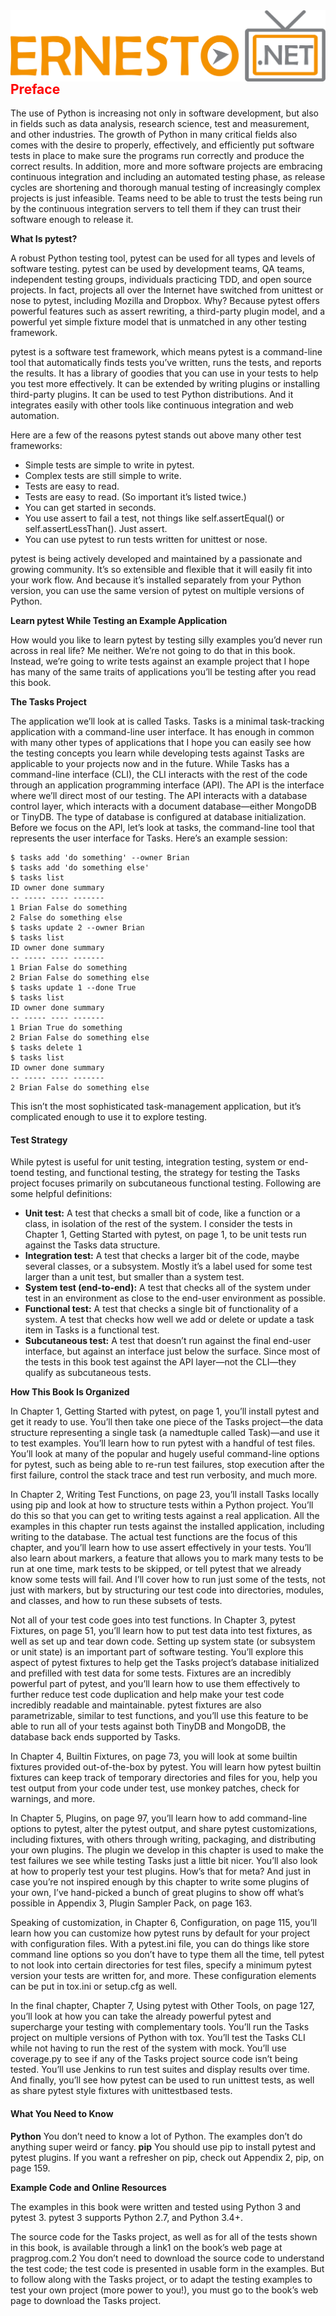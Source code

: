 <img align="right" src="./logo.png">

<h2><span style="color:red;">Preface</span></h2>

The use of Python is increasing not only in software development, but also
in fields such as data analysis, research science, test and measurement, and
other industries. The growth of Python in many critical fields also comes with
the desire to properly, effectively, and efficiently put software tests in place
to make sure the programs run correctly and produce the correct results. In
addition, more and more software projects are embracing continuous integration and including an automated testing phase, as release cycles are shortening and thorough manual testing of increasingly complex projects is just
infeasible. Teams need to be able to trust the tests being run by the continuous
integration servers to tell them if they can trust their software enough to
release it.

**What Is pytest?**

A robust Python testing tool, pytest can be used for all types and levels of
software testing. pytest can be used by development teams, QA teams, independent testing groups, individuals practicing TDD, and open source
projects. In fact, projects all over the Internet have switched from unittest
or nose to pytest, including Mozilla and Dropbox. Why? Because pytest
offers powerful features such as assert rewriting, a third-party plugin model,
and a powerful yet simple fixture model that is unmatched in any other
testing framework.

pytest is a software test framework, which means pytest is a command-line
tool that automatically finds tests you’ve written, runs the tests, and reports
the results. It has a library of goodies that you can use in your tests to help
you test more effectively. It can be extended by writing plugins or installing
third-party plugins. It can be used to test Python distributions. And it
integrates easily with other tools like continuous integration and web
automation.

Here are a few of the reasons pytest stands out above many other test
frameworks:

- Simple tests are simple to write in pytest.
- Complex tests are still simple to write.
- Tests are easy to read.
- Tests are easy to read. (So important it’s listed twice.)
- You can get started in seconds.
- You use assert to fail a test, not things like self.assertEqual() or self.assertLessThan().
Just assert.
- You can use pytest to run tests written for unittest or nose.

pytest is being actively developed and maintained by a passionate and growing
community. It’s so extensible and flexible that it will easily fit into your work
flow. And because it’s installed separately from your Python version, you can
use the same version of pytest on multiple versions of Python.

**Learn pytest While Testing an Example Application**

How would you like to learn pytest by testing silly examples you’d never run
across in real life? Me neither. We’re not going to do that in this book. Instead,
we’re going to write tests against an example project that I hope has many of
the same traits of applications you’ll be testing after you read this book.

**The Tasks Project**

The application we’ll look at is called Tasks. Tasks is a minimal task-tracking
application with a command-line user interface. It has enough in common
with many other types of applications that I hope you can easily see how the
testing concepts you learn while developing tests against Tasks are applicable
to your projects now and in the future.
While Tasks has a command-line interface (CLI), the CLI interacts with the rest
of the code through an application programming interface (API). The API is the
interface where we’ll direct most of our testing. The API interacts with a database
control layer, which interacts with a document database—either MongoDB or
TinyDB. The type of database is configured at database initialization.
Before we focus on the API, let’s look at tasks, the command-line tool that
represents the user interface for Tasks.
Here’s an example session:

```
$ tasks add 'do something' --owner Brian
$ tasks add 'do something else'
$ tasks list
ID owner done summary
-- ----- ---- -------
1 Brian False do something
2 False do something else
$ tasks update 2 --owner Brian
$ tasks list
ID owner done summary
-- ----- ---- -------
1 Brian False do something
2 Brian False do something else
$ tasks update 1 --done True
$ tasks list
ID owner done summary
-- ----- ---- -------
1 Brian True do something
2 Brian False do something else
$ tasks delete 1
$ tasks list
ID owner done summary
-- ----- ---- -------
2 Brian False do something else
```


This isn’t the most sophisticated task-management application, but it’s complicated enough to use it to explore testing.

#### Test Strategy
While pytest is useful for unit testing, integration testing, system or end-toend testing, and functional testing, the strategy for testing the Tasks project
focuses primarily on subcutaneous functional testing. Following are some
helpful definitions:

- **Unit test:** A test that checks a small bit of code, like a function or a class,
in isolation of the rest of the system. I consider the tests in Chapter 1,
Getting Started with pytest, on page 1, to be unit tests run against the
Tasks data structure.
- **Integration test:** A test that checks a larger bit of the code, maybe several
classes, or a subsystem. Mostly it’s a label used for some test larger than
a unit test, but smaller than a system test.
- **System test (end-to-end):** A test that checks all of the system under test
in an environment as close to the end-user environment as possible.
- **Functional test:** A test that checks a single bit of functionality of a system.
A test that checks how well we add or delete or update a task item in
Tasks is a functional test.
- **Subcutaneous test:** A test that doesn’t run against the final end-user
interface, but against an interface just below the surface. Since most of
the tests in this book test against the API layer—not the CLI—they qualify
as subcutaneous tests.

**How This Book Is Organized**

In Chapter 1, Getting Started with pytest, on page 1, you’ll install pytest
and get it ready to use. You’ll then take one piece of the Tasks project—the
data structure representing a single task (a namedtuple called Task)—and use it
to test examples. You’ll learn how to run pytest with a handful of test files.
You’ll look at many of the popular and hugely useful command-line options
for pytest, such as being able to re-run test failures, stop execution after the
first failure, control the stack trace and test run verbosity, and much more.

In Chapter 2, Writing Test Functions, on page 23, you’ll install Tasks locally
using pip and look at how to structure tests within a Python project. You’ll do
this so that you can get to writing tests against a real application. All the
examples in this chapter run tests against the installed application, including
writing to the database. The actual test functions are the focus of this chapter,
and you’ll learn how to use assert effectively in your tests. You’ll also learn
about markers, a feature that allows you to mark many tests to be run at one
time, mark tests to be skipped, or tell pytest that we already know some tests
will fail. And I’ll cover how to run just some of the tests, not just with markers,
but by structuring our test code into directories, modules, and classes, and
how to run these subsets of tests.

Not all of your test code goes into test functions. In Chapter 3, pytest Fixtures,
on page 51, you’ll learn how to put test data into test fixtures, as well as set
up and tear down code. Setting up system state (or subsystem or unit state)
is an important part of software testing. You’ll explore this aspect of pytest
fixtures to help get the Tasks project’s database initialized and prefilled with
test data for some tests. Fixtures are an incredibly powerful part of pytest,
and you’ll learn how to use them effectively to further reduce test code
duplication and help make your test code incredibly readable and maintainable. pytest fixtures are also parametrizable, similar to test functions, and
you’ll use this feature to be able to run all of your tests against both TinyDB
and MongoDB, the database back ends supported by Tasks.

In Chapter 4, Builtin Fixtures, on page 73, you will look at some builtin fixtures provided out-of-the-box by pytest. You will learn how pytest builtin
fixtures can keep track of temporary directories and files for you, help you
test output from your code under test, use monkey patches, check for
warnings, and more.

In Chapter 5, Plugins, on page 97, you’ll learn how to add command-line
options to pytest, alter the pytest output, and share pytest customizations,
including fixtures, with others through writing, packaging, and distributing
your own plugins. The plugin we develop in this chapter is used to make the
test failures we see while testing Tasks just a little bit nicer. You’ll also look
at how to properly test your test plugins. How’s that for meta? And just in
case you’re not inspired enough by this chapter to write some plugins of your
own, I’ve hand-picked a bunch of great plugins to show off what’s possible
in Appendix 3, Plugin Sampler Pack, on page 163.

Speaking of customization, in Chapter 6, Configuration, on page 115, you’ll
learn how you can customize how pytest runs by default for your project with
configuration files. With a pytest.ini file, you can do things like store command line options so you don’t have to type them all the time, tell pytest to not look
into certain directories for test files, specify a minimum pytest version your
tests are written for, and more. These configuration elements can be put in
tox.ini or setup.cfg as well.

In the final chapter, Chapter 7, Using pytest with Other Tools, on page 127,
you’ll look at how you can take the already powerful pytest and supercharge
your testing with complementary tools. You’ll run the Tasks project on multiple
versions of Python with tox. You’ll test the Tasks CLI while not having to run
the rest of the system with mock. You’ll use coverage.py to see if any of the
Tasks project source code isn’t being tested. You’ll use Jenkins to run test
suites and display results over time. And finally, you’ll see how pytest can be
used to run unittest tests, as well as share pytest style fixtures with unittestbased tests.

#### What You Need to Know

**Python**
You don’t need to know a lot of Python. The examples don’t do anything
super weird or fancy.
**pip**
You should use pip to install pytest and pytest plugins. If you want a
refresher on pip, check out Appendix 2, pip, on page 159.


**Example Code and Online Resources**

The examples in this book were written and tested using Python 3 and pytest 3. pytest 3 supports Python 2.7, and Python 3.4+.

The source code for the Tasks project, as well as for all of the tests shown in
this book, is available through a link1 on the book’s web page at pragprog.com.2
You don’t need to download the source code to understand the test code; the
test code is presented in usable form in the examples. But to follow along
with the Tasks project, or to adapt the testing examples to test your own
project (more power to you!), you must go to the book’s web page to download
the Tasks project.
